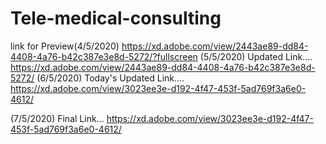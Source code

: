 # Tele-medical-consulting
link for Preview(4/5/2020)
https://xd.adobe.com/view/2443ae89-dd84-4408-4a76-b42c387e3e8d-5272/?fullscreen
(5/5/2020) Updated Link....
https://xd.adobe.com/view/2443ae89-dd84-4408-4a76-b42c387e3e8d-5272/
(6/5/2020) Today's Updated Link....
https://xd.adobe.com/view/3023ee3e-d192-4f47-453f-5ad769f3a6e0-4612/


(7/5/2020) Final Link...
https://xd.adobe.com/view/3023ee3e-d192-4f47-453f-5ad769f3a6e0-4612/
